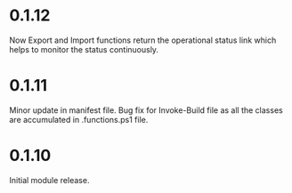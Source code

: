 # 0.1.12

Now Export and Import functions return the operational status link which helps to monitor the status continuously.

# 0.1.11

Minor update in manifest file. Bug fix for Invoke-Build file as all the classes are accumulated in .functions.ps1 file.

# 0.1.10

Initial module release.